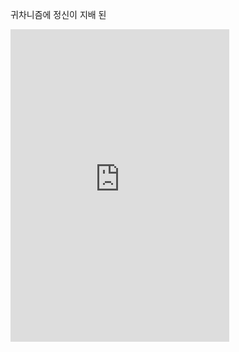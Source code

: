 귀차니즘에 정신이 지배 된
<iframe src="https://discord.com/widget?id=1174307470353637396&theme=dark" width="350" height="500" allowtransparency="true" frameborder="0" sandbox="allow-popups allow-popups-to-escape-sandbox allow-same-origin allow-scripts"></iframe>
